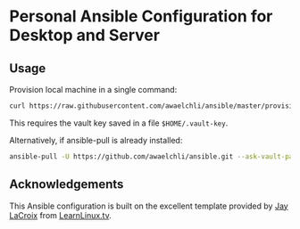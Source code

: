 # Personal Ansible Configuration for Desktop and Server


## Usage

Provision local machine in a single command:
```bash
curl https://raw.githubusercontent.com/awaelchli/ansible/master/provision.sh | sudo bash
```
This requires the vault key saved in a file `$HOME/.vault-key`.

Alternatively, if ansible-pull is already installed:
```bash
ansible-pull -U https://github.com/awaelchli/ansible.git --ask-vault-pass
```

## Acknowledgements

This Ansible configuration is built on the excellent template provided by [Jay LaCroix](https://github.com/LearnLinuxTV) from [LearnLinux.tv](http://www.learnlinux.tv).
